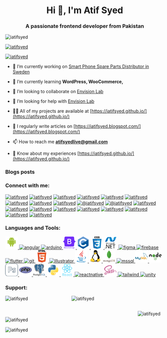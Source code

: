 <h1 align="center">Hi 👋, I'm Atif Syed</h1>
<h3 align="center">A passionate frontend developer from Pakistan</h3>

<p align="left"> <img src="https://komarev.com/ghpvc/?username=iatifsyed&label=Profile%20views&color=0e75b6&style=flat" alt="iatifsyed" /> </p>

<p align="left"> <a href="https://github.com/ryo-ma/github-profile-trophy"><img src="https://github-profile-trophy.vercel.app/?username=iatifsyed" alt="iatifsyed" /></a> </p>

<p align="left"> <a href="https://twitter.com/iatifsyed" target="blank"><img src="https://img.shields.io/twitter/follow/iatifsyed?logo=twitter&style=for-the-badge" alt="iatifsyed" /></a> </p>

- 🔭 I’m currently working on [Smart Phone Spare Parts Distributor in Sweden](https://partmaster.se/)

- 🌱 I’m currently learning **WordPress, WooCommerce,**

- 👯 I’m looking to collaborate on [Envision Lab](https://envisionlab.github.io/)

- 🤝 I’m looking for help with [Envision Lab](https://envisionlab.github.io/)

- 👨‍💻 All of my projects are available at [https://iatifsyed.github.io/](https://iatifsyed.github.io/)

- 📝 I regularly write articles on [https://iatifsyed.blogspot.com/](https://iatifsyed.blogspot.com/)

- 📫 How to reach me **atifsyedlive@gmail.com**

- 📄 Know about my experiences [https://iatifsyed.github.io/](https://iatifsyed.github.io/)

### Blogs posts
<!-- BLOG-POST-LIST:START -->
<!-- BLOG-POST-LIST:END -->

<h3 align="left">Connect with me:</h3>
<p align="left">
<a href="https://codepen.io/iatifsyed" target="blank"><img align="center" src="https://raw.githubusercontent.com/rahuldkjain/github-profile-readme-generator/master/src/images/icons/Social/codepen.svg" alt="iatifsyed" height="30" width="40" /></a>
<a href="https://dev.to/iatifsyed" target="blank"><img align="center" src="https://raw.githubusercontent.com/rahuldkjain/github-profile-readme-generator/master/src/images/icons/Social/devto.svg" alt="iatifsyed" height="30" width="40" /></a>
<a href="https://twitter.com/iatifsyed" target="blank"><img align="center" src="https://raw.githubusercontent.com/rahuldkjain/github-profile-readme-generator/master/src/images/icons/Social/twitter.svg" alt="iatifsyed" height="30" width="40" /></a>
<a href="https://linkedin.com/in/iatifsyed" target="blank"><img align="center" src="https://raw.githubusercontent.com/rahuldkjain/github-profile-readme-generator/master/src/images/icons/Social/linked-in-alt.svg" alt="iatifsyed" height="30" width="40" /></a>
<a href="https://stackoverflow.com/users/iatifsyed" target="blank"><img align="center" src="https://raw.githubusercontent.com/rahuldkjain/github-profile-readme-generator/master/src/images/icons/Social/stack-overflow.svg" alt="iatifsyed" height="30" width="40" /></a>
<a href="https://codesandbox.com/iatifsyed" target="blank"><img align="center" src="https://raw.githubusercontent.com/rahuldkjain/github-profile-readme-generator/master/src/images/icons/Social/codesandbox.svg" alt="iatifsyed" height="30" width="40" /></a>
<a href="https://kaggle.com/iatifsyed" target="blank"><img align="center" src="https://raw.githubusercontent.com/rahuldkjain/github-profile-readme-generator/master/src/images/icons/Social/kaggle.svg" alt="iatifsyed" height="30" width="40" /></a>
<a href="https://fb.com/iatifsyed" target="blank"><img align="center" src="https://raw.githubusercontent.com/rahuldkjain/github-profile-readme-generator/master/src/images/icons/Social/facebook.svg" alt="iatifsyed" height="30" width="40" /></a>
<a href="https://dribbble.com/iatifsyed" target="blank"><img align="center" src="https://raw.githubusercontent.com/rahuldkjain/github-profile-readme-generator/master/src/images/icons/Social/dribbble.svg" alt="iatifsyed" height="30" width="40" /></a>
<a href="https://hashnode.com/@iatifsyed" target="blank"><img align="center" src="https://raw.githubusercontent.com/rahuldkjain/github-profile-readme-generator/master/src/images/icons/Social/hashnode.svg" alt="@iatifsyed" height="30" width="40" /></a>
<a href="https://medium.com/@iatifsyed" target="blank"><img align="center" src="https://raw.githubusercontent.com/rahuldkjain/github-profile-readme-generator/master/src/images/icons/Social/medium.svg" alt="@iatifsyed" height="30" width="40" /></a>
<a href="https://www.youtube.com/c/iatifsyed" target="blank"><img align="center" src="https://raw.githubusercontent.com/rahuldkjain/github-profile-readme-generator/master/src/images/icons/Social/youtube.svg" alt="iatifsyed" height="30" width="40" /></a>
<a href="https://www.codechef.com/users/iatifsyed" target="blank"><img align="center" src="https://cdn.jsdelivr.net/npm/simple-icons@3.1.0/icons/codechef.svg" alt="iatifsyed" height="30" width="40" /></a>
<a href="https://www.hackerrank.com/iatifsyed" target="blank"><img align="center" src="https://raw.githubusercontent.com/rahuldkjain/github-profile-readme-generator/master/src/images/icons/Social/hackerrank.svg" alt="iatifsyed" height="30" width="40" /></a>
<a href="https://codeforces.com/profile/iatifsyed" target="blank"><img align="center" src="https://raw.githubusercontent.com/rahuldkjain/github-profile-readme-generator/master/src/images/icons/Social/codeforces.svg" alt="iatifsyed" height="30" width="40" /></a>
<a href="https://www.leetcode.com/iatifsyed" target="blank"><img align="center" src="https://raw.githubusercontent.com/rahuldkjain/github-profile-readme-generator/master/src/images/icons/Social/leet-code.svg" alt="iatifsyed" height="30" width="40" /></a>
<a href="https://www.hackerearth.com/iatifsyed" target="blank"><img align="center" src="https://raw.githubusercontent.com/rahuldkjain/github-profile-readme-generator/master/src/images/icons/Social/hackerearth.svg" alt="iatifsyed" height="30" width="40" /></a>
<a href="https://auth.geeksforgeeks.org/user/iatifsyed" target="blank"><img align="center" src="https://raw.githubusercontent.com/rahuldkjain/github-profile-readme-generator/master/src/images/icons/Social/geeks-for-geeks.svg" alt="iatifsyed" height="30" width="40" /></a>
<a href="https://www.topcoder.com/members/iatifsyed" target="blank"><img align="center" src="https://raw.githubusercontent.com/rahuldkjain/github-profile-readme-generator/master/src/images/icons/Social/topcoder.svg" alt="iatifsyed" height="30" width="40" /></a>
<a href="/iatifsyed" target="blank"><img align="center" src="https://raw.githubusercontent.com/rahuldkjain/github-profile-readme-generator/master/src/images/icons/Social/rss.svg" alt="iatifsyed" height="30" width="40" /></a>
</p>

<h3 align="left">Languages and Tools:</h3>
<p align="left"> <a href="https://developer.android.com" target="_blank" rel="noreferrer"> <img src="https://raw.githubusercontent.com/devicons/devicon/master/icons/android/android-original-wordmark.svg" alt="android" width="40" height="40"/> </a> <a href="https://angular.io" target="_blank" rel="noreferrer"> <img src="https://angular.io/assets/images/logos/angular/angular.svg" alt="angular" width="40" height="40"/> </a> <a href="https://www.arduino.cc/" target="_blank" rel="noreferrer"> <img src="https://cdn.worldvectorlogo.com/logos/arduino-1.svg" alt="arduino" width="40" height="40"/> </a> <a href="https://getbootstrap.com" target="_blank" rel="noreferrer"> <img src="https://raw.githubusercontent.com/devicons/devicon/master/icons/bootstrap/bootstrap-plain-wordmark.svg" alt="bootstrap" width="40" height="40"/> </a> <a href="https://www.cprogramming.com/" target="_blank" rel="noreferrer"> <img src="https://raw.githubusercontent.com/devicons/devicon/master/icons/c/c-original.svg" alt="c" width="40" height="40"/> </a> <a href="https://www.w3schools.com/css/" target="_blank" rel="noreferrer"> <img src="https://raw.githubusercontent.com/devicons/devicon/master/icons/css3/css3-original-wordmark.svg" alt="css3" width="40" height="40"/> </a> <a href="https://dotnet.microsoft.com/" target="_blank" rel="noreferrer"> <img src="https://raw.githubusercontent.com/devicons/devicon/master/icons/dot-net/dot-net-original-wordmark.svg" alt="dotnet" width="40" height="40"/> </a> <a href="https://www.figma.com/" target="_blank" rel="noreferrer"> <img src="https://www.vectorlogo.zone/logos/figma/figma-icon.svg" alt="figma" width="40" height="40"/> </a> <a href="https://firebase.google.com/" target="_blank" rel="noreferrer"> <img src="https://www.vectorlogo.zone/logos/firebase/firebase-icon.svg" alt="firebase" width="40" height="40"/> </a> <a href="https://flutter.dev" target="_blank" rel="noreferrer"> <img src="https://www.vectorlogo.zone/logos/flutterio/flutterio-icon.svg" alt="flutter" width="40" height="40"/> </a> <a href="https://git-scm.com/" target="_blank" rel="noreferrer"> <img src="https://www.vectorlogo.zone/logos/git-scm/git-scm-icon.svg" alt="git" width="40" height="40"/> </a> <a href="https://www.w3.org/html/" target="_blank" rel="noreferrer"> <img src="https://raw.githubusercontent.com/devicons/devicon/master/icons/html5/html5-original-wordmark.svg" alt="html5" width="40" height="40"/> </a> <a href="https://www.adobe.com/in/products/illustrator.html" target="_blank" rel="noreferrer"> <img src="https://www.vectorlogo.zone/logos/adobe_illustrator/adobe_illustrator-icon.svg" alt="illustrator" width="40" height="40"/> </a> <a href="https://www.java.com" target="_blank" rel="noreferrer"> <img src="https://raw.githubusercontent.com/devicons/devicon/master/icons/java/java-original.svg" alt="java" width="40" height="40"/> </a> <a href="https://www.linux.org/" target="_blank" rel="noreferrer"> <img src="https://raw.githubusercontent.com/devicons/devicon/master/icons/linux/linux-original.svg" alt="linux" width="40" height="40"/> </a> <a href="https://www.mongodb.com/" target="_blank" rel="noreferrer"> <img src="https://raw.githubusercontent.com/devicons/devicon/master/icons/mongodb/mongodb-original-wordmark.svg" alt="mongodb" width="40" height="40"/> </a> <a href="https://www.microsoft.com/en-us/sql-server" target="_blank" rel="noreferrer"> <img src="https://www.svgrepo.com/show/303229/microsoft-sql-server-logo.svg" alt="mssql" width="40" height="40"/> </a> <a href="https://www.mysql.com/" target="_blank" rel="noreferrer"> <img src="https://raw.githubusercontent.com/devicons/devicon/master/icons/mysql/mysql-original-wordmark.svg" alt="mysql" width="40" height="40"/> </a> <a href="https://nodejs.org" target="_blank" rel="noreferrer"> <img src="https://raw.githubusercontent.com/devicons/devicon/master/icons/nodejs/nodejs-original-wordmark.svg" alt="nodejs" width="40" height="40"/> </a> <a href="https://www.photoshop.com/en" target="_blank" rel="noreferrer"> <img src="https://raw.githubusercontent.com/devicons/devicon/master/icons/photoshop/photoshop-line.svg" alt="photoshop" width="40" height="40"/> </a> <a href="https://www.php.net" target="_blank" rel="noreferrer"> <img src="https://raw.githubusercontent.com/devicons/devicon/master/icons/php/php-original.svg" alt="php" width="40" height="40"/> </a> <a href="https://www.postgresql.org" target="_blank" rel="noreferrer"> <img src="https://raw.githubusercontent.com/devicons/devicon/master/icons/postgresql/postgresql-original-wordmark.svg" alt="postgresql" width="40" height="40"/> </a> <a href="https://www.python.org" target="_blank" rel="noreferrer"> <img src="https://raw.githubusercontent.com/devicons/devicon/master/icons/python/python-original.svg" alt="python" width="40" height="40"/> </a> <a href="https://reactjs.org/" target="_blank" rel="noreferrer"> <img src="https://raw.githubusercontent.com/devicons/devicon/master/icons/react/react-original-wordmark.svg" alt="react" width="40" height="40"/> </a> <a href="https://reactnative.dev/" target="_blank" rel="noreferrer"> <img src="https://reactnative.dev/img/header_logo.svg" alt="reactnative" width="40" height="40"/> </a> <a href="https://sass-lang.com" target="_blank" rel="noreferrer"> <img src="https://raw.githubusercontent.com/devicons/devicon/master/icons/sass/sass-original.svg" alt="sass" width="40" height="40"/> </a> <a href="https://tailwindcss.com/" target="_blank" rel="noreferrer"> <img src="https://www.vectorlogo.zone/logos/tailwindcss/tailwindcss-icon.svg" alt="tailwind" width="40" height="40"/> </a> <a href="https://unity.com/" target="_blank" rel="noreferrer"> <img src="https://www.vectorlogo.zone/logos/unity3d/unity3d-icon.svg" alt="unity" width="40" height="40"/> </a> </p>

<h3 align="left">Support:</h3>
<p><a href="https://www.buymeacoffee.com/iatifsyed"> <img align="left" src="https://cdn.buymeacoffee.com/buttons/v2/default-yellow.png" height="50" width="210" alt="iatifsyed" /></a><a href="https://ko-fi.com/iatifsyed"> <img align="left" src="https://cdn.ko-fi.com/cdn/kofi3.png?v=3" height="50" width="210" alt="iatifsyed" /></a></p><br><br>

<p><img align="left" src="https://github-readme-stats.vercel.app/api/top-langs?username=iatifsyed&show_icons=true&locale=en&layout=compact" alt="iatifsyed" /></p>

<p>&nbsp;<img align="center" src="https://github-readme-stats.vercel.app/api?username=iatifsyed&show_icons=true&locale=en" alt="iatifsyed" /></p>

<p><img align="center" src="https://github-readme-streak-stats.herokuapp.com/?user=iatifsyed&" alt="iatifsyed" /></p>
